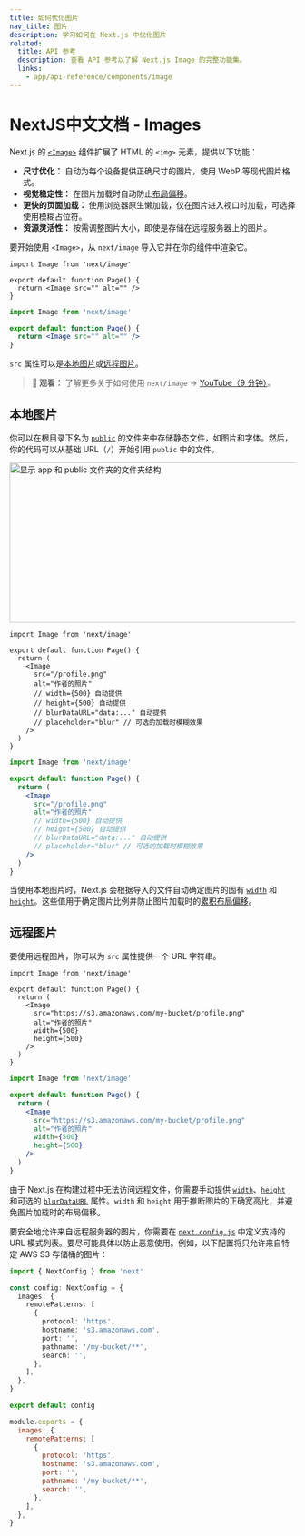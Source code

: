```yaml
---
title: 如何优化图片
nav_title: 图片
description: 学习如何在 Next.js 中优化图片
related:
  title: API 参考
  description: 查看 API 参考以了解 Next.js Image 的完整功能集。
  links:
    - app/api-reference/components/image
---
```


# NextJS中文文档 - Images

Next.js 的 [`<Image>`](/nextjs-cn/app/api-reference/components/image) 组件扩展了 HTML 的 `<img>` 元素，提供以下功能：

- **尺寸优化：** 自动为每个设备提供正确尺寸的图片，使用 WebP 等现代图片格式。
- **视觉稳定性：** 在图片加载时自动防止[布局偏移](https://web.dev/articles/cls)。
- **更快的页面加载：** 使用浏览器原生懒加载，仅在图片进入视口时加载，可选择使用模糊占位符。
- **资源灵活性：** 按需调整图片大小，即使是存储在远程服务器上的图片。

要开始使用 `<Image>`，从 `next/image` 导入它并在你的组件中渲染它。

```tsx switcher
import Image from 'next/image'

export default function Page() {
  return <Image src="" alt="" />
}
```

```jsx switcher
import Image from 'next/image'

export default function Page() {
  return <Image src="" alt="" />
}
```

`src` 属性可以是[本地图片](#local-images)或[远程图片](#remote-images)。

> **🎥 观看：** 了解更多关于如何使用 `next/image` → [YouTube（9 分钟）](https://youtu.be/IU_qq_c_lKA)。

## 本地图片

你可以在根目录下名为 [`public`](/nextjs-cn/app/api-reference/file-conventions/public-folder) 的文件夹中存储静态文件，如图片和字体。然后，你的代码可以从基础 URL（`/`）开始引用 `public` 中的文件。

<Image
  alt="显示 app 和 public 文件夹的文件夹结构"
  srcLight="/docs/light/public-folder.png"
  srcDark="/docs/dark/public-folder.png"
  width="1600"
  height="282"
/>

```tsx switcher
import Image from 'next/image'

export default function Page() {
  return (
    <Image
      src="/profile.png"
      alt="作者的照片"
      // width={500} 自动提供
      // height={500} 自动提供
      // blurDataURL="data:..." 自动提供
      // placeholder="blur" // 可选的加载时模糊效果
    />
  )
}
```

```jsx switcher
import Image from 'next/image'

export default function Page() {
  return (
    <Image
      src="/profile.png"
      alt="作者的照片"
      // width={500} 自动提供
      // height={500} 自动提供
      // blurDataURL="data:..." 自动提供
      // placeholder="blur" // 可选的加载时模糊效果
    />
  )
}
```

当使用本地图片时，Next.js 会根据导入的文件自动确定图片的固有 [`width`](/nextjs-cn/app/api-reference/components/image#width-and-height) 和 [`height`](/nextjs-cn/app/api-reference/components/image#width-and-height)。这些值用于确定图片比例并防止图片加载时的[累积布局偏移](https://web.dev/articles/cls)。

## 远程图片

要使用远程图片，你可以为 `src` 属性提供一个 URL 字符串。

```tsx switcher
import Image from 'next/image'

export default function Page() {
  return (
    <Image
      src="https://s3.amazonaws.com/my-bucket/profile.png"
      alt="作者的照片"
      width={500}
      height={500}
    />
  )
}
```

```jsx switcher
import Image from 'next/image'

export default function Page() {
  return (
    <Image
      src="https://s3.amazonaws.com/my-bucket/profile.png"
      alt="作者的照片"
      width={500}
      height={500}
    />
  )
}
```

由于 Next.js 在构建过程中无法访问远程文件，你需要手动提供 [`width`](/nextjs-cn/app/api-reference/components/image#width-and-height)、[`height`](/nextjs-cn/app/api-reference/components/image#width-and-height) 和可选的 [`blurDataURL`](/nextjs-cn/app/api-reference/components/image#blurdataurl) 属性。`width` 和 `height` 用于推断图片的正确宽高比，并避免图片加载时的布局偏移。

要安全地允许来自远程服务器的图片，你需要在 [`next.config.js`](/nextjs-cn/app/api-reference/config/next-config-js/index) 中定义支持的 URL 模式列表。要尽可能具体以防止恶意使用。例如，以下配置将只允许来自特定 AWS S3 存储桶的图片：

```ts switcher
import { NextConfig } from 'next'

const config: NextConfig = {
  images: {
    remotePatterns: [
      {
        protocol: 'https',
        hostname: 's3.amazonaws.com',
        port: '',
        pathname: '/my-bucket/**',
        search: '',
      },
    ],
  },
}

export default config
```

```js switcher
module.exports = {
  images: {
    remotePatterns: [
      {
        protocol: 'https',
        hostname: 's3.amazonaws.com',
        port: '',
        pathname: '/my-bucket/**',
        search: '',
      },
    ],
  },
}
```
